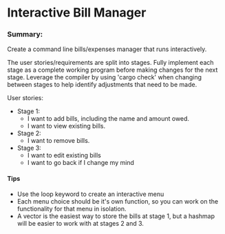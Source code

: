 # Interactive Bill Manager

### Summary:

Create a command line bills/expenses manager that runs interactively.

The user stories/requirements are split into stages. Fully implement each stage as a complete working program before making changes for the next stage. Leverage the compiler by using 'cargo check' when changing between stages to help identify adjustments that need to be made.

User stories:
- Stage 1:
    - I want to add bills, including the name and amount owed.
    - I want to view existing bills.
- Stage 2:
    - I want to remove bills.
- Stage 3:
    - I want to edit existing bills
    - I want to go back if I change my mind

#### Tips

- Use the loop keyword to create an interactive menu
- Each menu choice should be it's own function, so you can work on the functionality for that menu in isolation.
-  A vector is the easiest way to store the bills at stage 1, but a hashmap will be easier to work with at stages 2 and 3.


